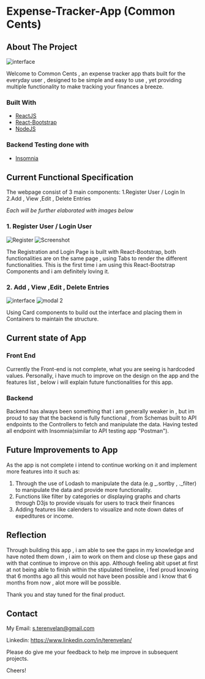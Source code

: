 # Expense-Tracker-App (Common Cents)


<!-- ABOUT THE PROJECT -->
## About The Project
![interface](https://user-images.githubusercontent.com/63656708/118347732-0c2e5c80-b578-11eb-8084-144d7709e5a5.png)


Welcome to Common Cents , an expense tracker app thats built for the everyday user , designed to be simple and easy to use , yet providing multiple functionality to make tracking your finances a breeze.

### Built With

* [ReactJS](https://reactjs.org/)
* [React-Bootstrap](https://react-bootstrap.github.io/)
* [NodeJS](https://nodejs.org/en/)

### Backend Testing done with
* [Insomnia](https://insomnia.rest/)

## Current Functional Specification
The webpage consist of 3 main components:
1.Register User / Login In
2.Add , View ,Edit , Delete  Entries

*Each will be further elaborated with images below*

### 1. Register User / Login User
![Register](https://user-images.githubusercontent.com/63656708/118347861-d2118a80-b578-11eb-85c3-21299c64646d.png)
![Screenshot](https://user-images.githubusercontent.com/63656708/118347885-f66d6700-b578-11eb-8847-df98366eb7e3.png)

The Registration and Login Page is built with React-Bootstrap, both functionalities are on the same page , using Tabs to render the different functionalities. This is the first time i am using this React-Bootstrap Components and i am definitely loving it.

### 2. Add , View ,Edit , Delete  Entries
![interface](https://user-images.githubusercontent.com/63656708/118347951-87dcd900-b579-11eb-827a-bedb9a99ac2e.png)
![modal 2](https://user-images.githubusercontent.com/63656708/118347966-a216b700-b579-11eb-8b3c-17a97061a742.png)

Using Card components to build out the interface and placing them in Containers to maintain the structure.  

## Current state of App
### Front End
Currently the Front-end is not complete, what you are seeing is hardcoded values. 
Personally, i have much to improve on the design on the app and the features list , below i will explain future functionalities for this app.

### Backend 
Backend has always been something that i am generally weaker in , but im proud to say that the backend is fully functional , from Schemas built to API endpoints to the Controllers to fetch and manipulate the data. Having tested all endpoint with Insomnia(similar to API testing app "Postman").


## Future Improvements to App
As the app is not complete i intend to continue working on it and implement more features into it such as:

1. Through the use of Lodash to manipulate the data (e.g _.sortby , ._filter) to manipulate the data and provide more functionality.
2. Functions like filter by categories or displaying graphs and charts through D3js to provide visuals for users to track their finances
3. Adding features like calenders to visualize and note down dates of expeditures or income.


## Reflection
Through building this app , i am able to see the gaps in my knowledge and have noted them down , i aim to work on them and close up these gaps and with that continue to improve on this app. Although feeling abit upset at first at not being able to finish within the stipulated timeline, i feel proud knowing that 6 months ago all this would not have been possible and i know that 6 months from now , alot more will be possible. 


Thank you and stay tuned for the final product.


## Contact

My Email: s.terenvelan@gmail.com

Linkedin: https://www.linkedin.com/in/terenvelan/

Please do give me your feedback to help me improve in subsequent projects.

Cheers!





